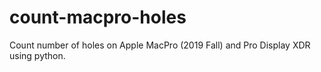 # count-macpro-holes
Count number of holes on Apple MacPro (2019 Fall) and Pro Display XDR using python.

